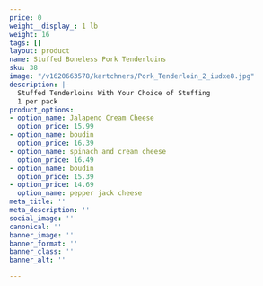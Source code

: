 ```yaml
---
price: 0
weight__display_: 1 lb
weight: 16
tags: []
layout: product
name: Stuffed Boneless Pork Tenderloins
sku: 38
image: "/v1620663578/kartchners/Pork_Tenderloin_2_iudxe8.jpg"
description: |-
  Stuffed Tenderloins With Your Choice of Stuffing
  1 per pack
product_options:
- option_name: Jalapeno Cream Cheese
  option_price: 15.99
- option_name: boudin
  option_price: 16.39
- option_name: spinach and cream cheese
  option_price: 16.49
- option_name: boudin
  option_price: 15.39
- option_price: 14.69
  option_name: pepper jack cheese
meta_title: ''
meta_description: ''
social_image: ''
canonical: ''
banner_image: ''
banner_format: ''
banner_class: ''
banner_alt: ''

---
```

